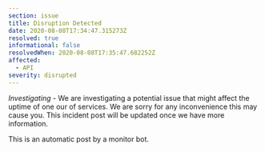 ```yaml
---
section: issue
title: Disruption Detected
date: 2020-08-08T17:34:47.315273Z
resolved: true
informational: false
resolvedWhen: 2020-08-08T17:35:47.682252Z
affected:
  - API
severity: disrupted
---
```

*Investigating* - We are investigating a potential issue that might affect the uptime of one our of services. We are sorry for any inconvenience this may cause you. This incident post will be updated once we have more information.

This is an automatic post by a monitor bot.
        